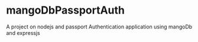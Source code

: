 # mangoDbPassportAuth
A project on nodejs and passport Authentication application using mangoDb and expressjs
